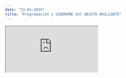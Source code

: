 ```yaml
---
date: "23-01-2024"
title: "Programación y SINDROME del OBJETO BRILLANTE"
---
```

<iframe src="https://www.youtube.com/embed/Oy9KJR5g1xg" allowfullscreen></iframe>
